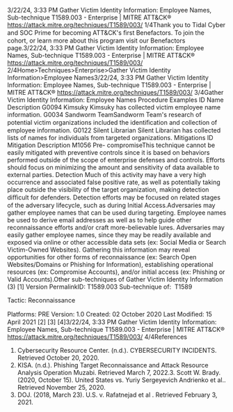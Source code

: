 3/22/24, 3:33 PM Gather Victim Identity Information: Employee Names, Sub-technique T1589.003 - Enterprise | MITRE ATT&CK®
https://attack.mitre.org/techniques/T1589/003/ 1/4Thank you to Tidal Cyber and SOC Prime for becoming ATT&CK's ﬁrst Benefactors. To join the cohort, or learn more about this program visit our
Benefactors page.3/22/24, 3:33 PM Gather Victim Identity Information: Employee Names, Sub-technique T1589.003 - Enterprise | MITRE ATT&CK®
https://attack.mitre.org/techniques/T1589/003/ 2/4Home>Techniques>Enterprise>Gather Victim Identity Information>Employee Names3/22/24, 3:33 PM Gather Victim Identity Information: Employee Names, Sub-technique T1589.003 - Enterprise | MITRE ATT&CK®
https://attack.mitre.org/techniques/T1589/003/ 3/4Gather Victim Identity Information: Employee Names
Procedure Examples
ID Name Description
G0094 Kimsuky Kimsuky has collected victim employee name information.
G0034 Sandworm
TeamSandworm Team's research of potential victim organizations included the identiﬁcation and collection of
employee information.
G0122 Silent Librarian Silent Librarian has collected lists of names for individuals from targeted organizations.
Mitigations
ID Mitigation Description
M1056 Pre-
compromiseThis technique cannot be easily mitigated with preventive controls since it is based on behaviors performed
outside of the scope of enterprise defenses and controls. Efforts should focus on minimizing the amount
and sensitivity of data available to external parties.
Detection
Much of this activity may have a very high occurrence and associated false positive rate, as well as potentially taking place outside the
visibility of the target organization, making detection diﬃcult for defenders.
Detection efforts may be focused on related stages of the adversary lifecycle, such as during Initial Access.Adversaries may gather employee names that can be used during targeting. Employee names be used to derive email addresses as well as
to help guide other reconnaissance efforts and/or craft more-believable lures.
Adversaries may easily gather employee names, since they may be readily available and exposed via online or other accessible data sets (ex:
Social Media or Search Victim-Owned Websites). Gathering this information may reveal opportunities for other forms of reconnaissance
(ex: Search Open Websites/Domains or Phishing for Information), establishing operational resources (ex: Compromise Accounts), and/or
initial access (ex: Phishing or Valid Accounts).Other sub-techniques of Gather Victim Identity Information (3)
[1]
Version PermalinkID: T1589.003
Sub-technique of:  T1589

Tactic: Reconnaissance

Platforms: PRE
Version: 1.0
Created: 02 October 2020
Last Modiﬁed: 15 April 2021
[2]
[3]
[4]3/22/24, 3:33 PM Gather Victim Identity Information: Employee Names, Sub-technique T1589.003 - Enterprise | MITRE ATT&CK®
https://attack.mitre.org/techniques/T1589/003/ 4/4References
1. Cybersecurity Resource Center. (n.d.). CYBERSECURITY
INCIDENTS. Retrieved October 20, 2020.
2. KISA. (n.d.). Phishing Target Reconnaissance and Attack
Resource Analysis Operation Muzabi. Retrieved March 7,
2022.3. Scott W. Brady. (2020, October 15). United States vs. Yuriy
Sergeyevich Andrienko et al.. Retrieved November 25, 2020.
4. DOJ. (2018, March 23). U.S. v. Rafatnejad et al . Retrieved
February 3, 2021.